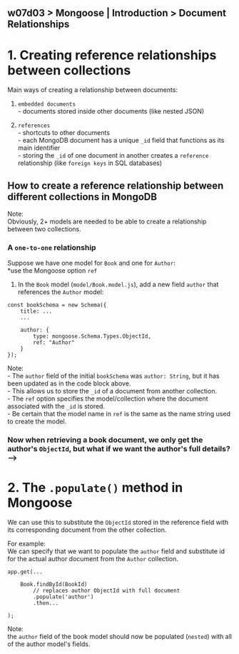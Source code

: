 ## w07d03 > Mongoose | Introduction > Document Relationships

# 1. Creating reference relationships between collections

Main ways of creating a relationship between documents:
1. ``embedded documents``
<br>- documents stored inside other documents (like nested JSON)

2. ``references``
<br>- shortcuts to other documents
<br>- each MongoDB document has a unique ``_id`` field that functions as its main identifier
<br>- storing the ``_id`` of one document in another creates a ``reference`` relationship (like ``foreign keys`` in SQL databases)

## How to create a reference relationship between different collections in MongoDB

Note:
<br>Obviously, 2+ models are needed to be able to create a relationship between two collections.

### A ``one-to-one`` relationship

Suppose we have one model for ``Book`` and one for ``Author``:
<br>*use the Mongoose option ``ref``

1. In the ``Book`` model (``model/Book.model.js``), add a new field ``author`` that references the ``Author`` model:

```
const bookSchema = new Schema({
    title: ...
    ...

    author: {
        type: mongoose.Schema.Types.ObjectId,
        ref: "Author"
    }
});
```
Note:
<br>- The ``author`` field of the initial ``bookSchema`` was ``author: String``, but it has been updated as in the code block above.
<br>- This allows us to store the ``_id`` of a document from another collection.
<br>- The ``ref`` option specifies the model/collection where the document associated with the ``_id`` is stored.
<br>- Be certain that the model name in ``ref`` is the same as the name string used to create the model.

### Now when retrieving a book document, we only get the author's ``ObjectId``, but what if we want the author's full details? -->

# 2. The ``.populate()`` method in Mongoose

We can use this to substitute the ``ObjectId`` stored in the reference field with its corresponding document from the other collection.

For example:
<br>We can specify that we want to populate the ``author`` field and substitute id for the actual author document from the ``Author`` collection.

```
app.get(...

    Book.findById(BookId)
        // replaces author ObjectId with full document
        .populate('author')
        .then...

);
```
Note:
<br>the ``author`` field of the book model should now be populated (``nested``) with all of the author model's fields.
